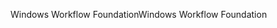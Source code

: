 <span data-ttu-id="c6197-101">Windows Workflow Foundation</span><span class="sxs-lookup"><span data-stu-id="c6197-101">Windows Workflow Foundation</span></span>